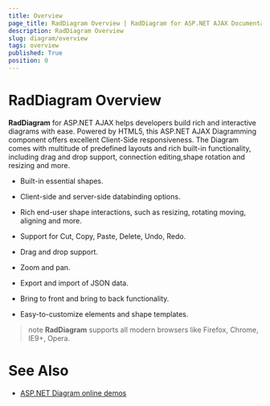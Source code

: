 ```yaml
---
title: Overview
page_title: RadDiagram Overview | RadDiagram for ASP.NET AJAX Documentation
description: RadDiagram Overview
slug: diagram/overview
tags: overview
published: True
position: 0
---
```


# RadDiagram Overview

**RadDiagram** for ASP.NET AJAX helps developers build rich and interactive diagrams with ease. Powered by HTML5, this	ASP.NET AJAX Diagramming component offers excellent Client-Side responsiveness. The Diagram comes with multitude of predefined layouts and	rich built-in functionality, including drag and drop support, connection editing,shape rotation and resizing and more.

* Built-in essential shapes.

* Client-side and server-side databinding options.

* Rich end-user shape interactions, such as resizing, rotating moving, aligning and more.

* Support for Cut, Copy, Paste, Delete, Undo, Redo.

* Drag and drop support.

* Zoom and pan.

* Export and import of JSON data.

* Bring to front and bring to back functionality.

* Easy-to-customize elements and shape templates.

>note  **RadDiagram** supports all modern browsers like Firefox, Chrome, IE9+, Opera.

# See Also

 * [ASP.NET Diagram online demos](https://demos.telerik.com/aspnet-ajax/diagram/examples/overview/defaultcs.aspx)
